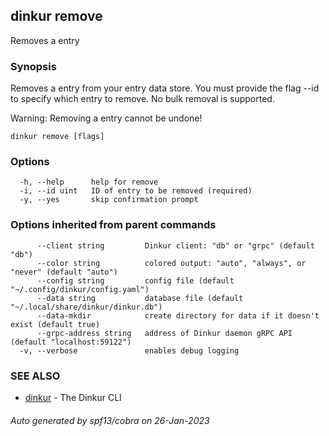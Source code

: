 ## dinkur remove

Removes a entry

### Synopsis

Removes a entry from your entry data store.
You must provide the flag --id to specify which entry to remove.
No bulk removal is supported.

Warning: Removing a entry cannot be undone!

```
dinkur remove [flags]
```

### Options

```
  -h, --help      help for remove
  -i, --id uint   ID of entry to be removed (required)
  -y, --yes       skip confirmation prompt
```

### Options inherited from parent commands

```
      --client string         Dinkur client: "db" or "grpc" (default "db")
      --color string          colored output: "auto", "always", or "never" (default "auto")
      --config string         config file (default "~/.config/dinkur/config.yaml")
      --data string           database file (default "~/.local/share/dinkur/dinkur.db")
      --data-mkdir            create directory for data if it doesn't exist (default true)
      --grpc-address string   address of Dinkur daemon gRPC API (default "localhost:59122")
  -v, --verbose               enables debug logging
```

### SEE ALSO

* [dinkur](dinkur.md)	 - The Dinkur CLI

###### Auto generated by spf13/cobra on 26-Jan-2023

